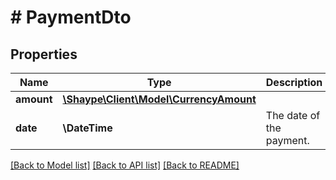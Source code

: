# # PaymentDto

## Properties

Name | Type | Description | Notes
------------ | ------------- | ------------- | -------------
**amount** | [**\Shaype\Client\Model\CurrencyAmount**](CurrencyAmount.md) |  | [optional]
**date** | **\DateTime** | The date of the payment. | [optional]

[[Back to Model list]](../../README.md#models) [[Back to API list]](../../README.md#endpoints) [[Back to README]](../../README.md)
